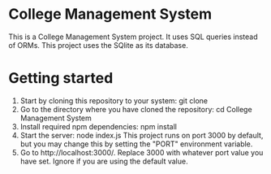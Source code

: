 # College Management System
This is a College Management System project. It uses SQL queries instead of ORMs.
This project uses the SQlite as its database.

# Getting started
1. Start by cloning this repository to your system: git clone <repo-url>
2. Go to the directory where you have cloned the repository: cd College Management System
3. Install required npm dependencies: npm install
4. Start the server: node index.js This project runs on port 3000 by default, but you may change this by setting the "PORT" environment variable.
5. Go to http://localhost:3000/. Replace 3000 with whatever port value you have set. Ignore if you are using the default value.

